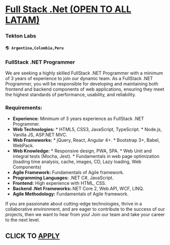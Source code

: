 # [Full Stack .Net (OPEN TO ALL LATAM)](https://www.remotewlb.com/apply/full-stack-net-open-to-all-latam)  
### Tekton Labs  
#### `🌎 Argentina,Colombia,Peru`  

### FullStack .NET Programmer

We are seeking a highly skilled FullStack .NET Programmer with a minimum of 3 years of experience to join our dynamic team. As a FullStack .NET Programmer, you will be responsible for developing and maintaining both frontend and backend components of web applications, ensuring they meet the highest standards of performance, usability, and reliability.

### Requirements:

  *  **Experience:** Minimum of 3 years experience as FullStack .NET Programmer.
  *  **Web Technologies:**
    * HTML5, CSS3, JavaScript, TypeScript.
    * Node.js, Vanilla JS, ASP.NET MVC.
  *  **Web Frameworks:**
    * jQuery, React, Angular 4+.
    * Bootstrap 3+, Babel, WebPack.
  *  **Web Knowledge:**
    * Responsive design, PWA, SPA.
    * Web Unit and integral tests (Mocha, Jest).
    * Fundamentals in web page optimization (loading time analysis, cache, images, CD, Lazy loading, Web Components)
  *  **Agile Framework:** Fundamentals of Agile framework.
  *  **Programming Languages:** .NET C#, JavaScript.
  *  **Frontend:** High experience with HTML, CSS.
  *  **Backend .Net Frameworks:**.NET Core 2, Web.API, WCF, LINQ.
  *  **Agile Methodology:** Fundamentals of Agile framework.

If you are passionate about cutting-edge technologies, thrive in a collaborative environment, and are eager to contribute to the success of our projects, then we want to hear from you! Join our team and take your career to the next level.

  
## CLICK TO [APPLY](https://www.remotewlb.com/apply/full-stack-net-open-to-all-latam)

